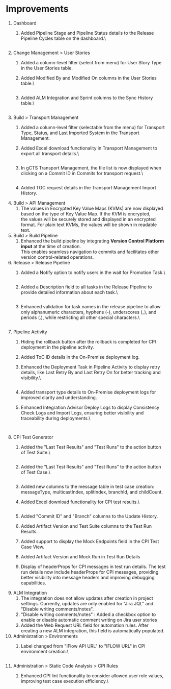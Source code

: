 # Improvements

1. Dashboard
   1.  Added Pipeline Stage and Pipeline Status details to the Release Pipeline Cycles table on the dashboard.\


       <figure><img src="../.gitbook/assets/image (2) (1) (1).png" alt=""><figcaption></figcaption></figure>
2. Change Management > User Stories
   1. Added a column-level filter (select from menu) for User Story Type in the User Stories table.
   2.  Added Modified By and Modified On columns in the User Stories table.\


       <figure><img src="../.gitbook/assets/image (1) (2).png" alt=""><figcaption></figcaption></figure>
   3.  Added ALM Integration and Sprint columns to the Sync History table.\


       <figure><img src="../.gitbook/assets/image (1).png" alt=""><figcaption></figcaption></figure>
3. Build > Transport Management
   1. Added a column-level filter (selectable from the menu) for Transport Type, Status, and Last Imported System in the Transport Management.
   2.  Added Excel download functionality in Transport Management to export all transport details.\


       <figure><img src="../.gitbook/assets/image (2).png" alt=""><figcaption></figcaption></figure>
   3.  In gCTS Transport Management, the file list is now displayed when clicking on a Commit ID in Commits for transport request.\


       <figure><img src="../.gitbook/assets/image (8).png" alt=""><figcaption></figcaption></figure>
   4. Added TOC request details in the Transport Management Import History.
4. Build > API Management
   1. The values in Encrypted Key Value Maps (KVMs) are now displayed based on the type of Key Value Map. If the KVM is encrypted,      \
      the values will be securely stored and displayed in an encrypted format. For plain text KVMs, the values will be shown in readable text.
5. Build > Build Pipeline
   1. Enhanced the build pipeline by integrating **Version Control Platform input** at the time of creation.      \
      This enables seamless navigation to commits and facilitates other version control-related operations.
6. Release > Release Pipeline
   1.  Added a Notify option to notify users in the wait for Promotion Task.\


       <figure><img src="../.gitbook/assets/image (9).png" alt=""><figcaption></figcaption></figure>
   2.  Added a Description field to all tasks in the Release Pipeline to provide detailed information about each task.\


       <figure><img src="../.gitbook/assets/image (10).png" alt=""><figcaption></figcaption></figure>
   3.  Enhanced validation for task names in the release pipeline to allow only alphanumeric characters, hyphens (-), underscores (\_), and periods (.),       &#x20;while restricting all other special characters.\


       <figure><img src="../.gitbook/assets/image (11).png" alt=""><figcaption></figcaption></figure>
7. Pipeline Activity
   1. Hiding the rollback button after the rollback is completed for CPI deployment in the pipeline activity.
   2. Added ToC ID details in the On-Premise deployment log.
   3.  Enhanced the Deployment Task in Pipeline Activity to display retry details, like Last Retry By and Last Retry On for better tracking and visibility.\


       <figure><img src="../.gitbook/assets/image (13).png" alt=""><figcaption></figcaption></figure>
   4. Added transport type details to On-Premise deployment logs for improved clarity and understanding.
   5.  Enhanced Integration Advisor Deploy Logs to display Consistency Check Logs and Import Logs, ensuring better visibility and traceability during deployments.\


       <figure><img src="../.gitbook/assets/image (23).png" alt=""><figcaption></figcaption></figure>

       <figure><img src="../.gitbook/assets/image (22).png" alt=""><figcaption></figcaption></figure>
8. CPI Test Generator
   1.  Added the "Last Test Results" and "Test Runs" to the action button of Test Suite.\


       <figure><img src="../.gitbook/assets/image (14).png" alt=""><figcaption></figcaption></figure>
   2.  Added the "Last Test Results" and "Test Runs" to the action button of Test Case.\


       <figure><img src="../.gitbook/assets/image (16).png" alt=""><figcaption></figcaption></figure>
   3. Added new columns to the message table in test case creation: messageType, multicastIndex, splitIndex, branchId, and childCount.
   4.  Added Excel download functionality for CPI test results.\


       <figure><img src="../.gitbook/assets/image (17).png" alt=""><figcaption></figcaption></figure>
   5. Added "Commit ID" and "Branch" columns to the Update History.
   6. Added Artifact Version and Test Suite columns to the Test Run Results.
   7. Added support to display the Mock Endpoints field in the CPI Test Case View.
   8. Added Artifact Version and Mock Run in Test Run Details
   9. Display of headerProps for CPI messages in test run details. The test run details now include headerProps for CPI messages,      &#x20;providing better visibility into message headers and improving debugging capabilities.
9. ALM Integration
   1. The integration does not allow updates after creation in project settings. Currently, updates are only enabled for "Jira JQL" and "Disable writing comments/notes".
   2. "Disable writing comments/notes" : Added a checkbox option to enable or disable automatic comment writing on Jira user stories
   3. Added the Web Request URL field for automation rules. After creating a new ALM integration, this field is automatically populated.
10. Administration > Environments
    1.  Label changed from "IFlow API URL" to "IFLOW URL" in CPI environment creation.\


        <figure><img src="../.gitbook/assets/image (18).png" alt=""><figcaption></figcaption></figure>
11. Administration > Static Code Analysis > CPI Rules
    1.  Enhanced CPI lint functionality to consider allowed user role values, improving test case execution efficiency.\


        <figure><img src="../.gitbook/assets/image (19).png" alt=""><figcaption></figcaption></figure>
